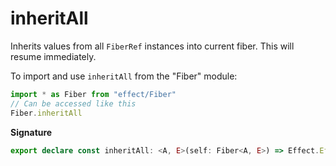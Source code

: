 # inheritAll

Inherits values from all `FiberRef` instances into current fiber. This
will resume immediately.

To import and use `inheritAll` from the "Fiber" module:

```ts
import * as Fiber from "effect/Fiber"
// Can be accessed like this
Fiber.inheritAll
```

**Signature**

```ts
export declare const inheritAll: <A, E>(self: Fiber<A, E>) => Effect.Effect<void>
```
